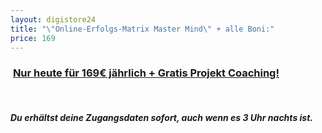 ```yaml
---
layout: digistore24
title: "\"Online-Erfolgs-Matrix Master Mind\" + alle Boni:"
price: 169
---
```

<h3>&#xA0;<span style="text-decoration:underline;">Nur heute f&#xFC;r 169&#x20AC; j&#xE4;hrlich + Gratis Projekt Coaching!</span></h3><br>
<h5>Du erh&#xE4;ltst deine Zugangsdaten sofort, auch wenn es 3 Uhr nachts ist.</h5><br>
<h5>&#xA0;&#xA0;</h5>
